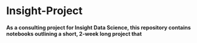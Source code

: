 # Insight-Project

#### As a consulting project for Insight Data Science, this repository contains notebooks outlining a short, 2-week long project that
